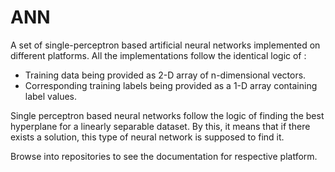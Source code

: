 ANN
===
A set of single-perceptron based artificial neural networks implemented on different platforms. All the implementations follow the identical logic of :
* Training data being provided as 2-D array of n-dimensional vectors.
* Corresponding training labels being provided as a 1-D array containing label values.

Single perceptron based neural networks follow the logic of finding the best hyperplane for a linearly separable dataset. By this, it means that if there exists a solution, this type of neural network is supposed to find it.

Browse into repositories to see the documentation for respective platform.
